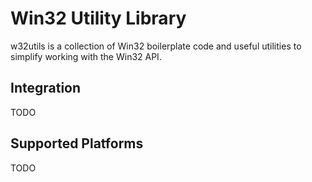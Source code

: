 # Win32 Utility Library

w32utils is a collection of Win32 boilerplate code and useful utilities to simplify working with the Win32 API.

## Integration

TODO

## Supported Platforms

TODO
